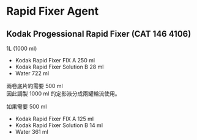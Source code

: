 # Rapid Fixer Agent

## Kodak Progessional Rapid Fixer (CAT 146 4106)

1L (1000 ml)

+ Kodak Rapid Fixer FIX A 250 ml
+ Kodak Rapid Fixer Solution B 28 ml
+ Water 722 ml

兩卷底片約需要 500 ml  
因此調製 1000 ml 的定影液分成兩罐輪流使用。

如果需要 500 ml

+ Kodak Rapid Fixer FIX A 125 ml
+ Kodak Rapid Fixer Solution B 14 ml
+ Water 361 ml
